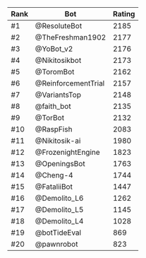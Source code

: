 Rank|Bot|Rating
---|---|---
#1|@ResoluteBot|2185
#2|@TheFreshman1902|2177
#3|@YoBot_v2|2176
#4|@Nikitosikbot|2173
#5|@ToromBot|2162
#6|@ReinforcementTrial|2157
#7|@VariantsTop|2148
#8|@faith_bot|2135
#9|@TorBot|2132
#10|@RaspFish|2083
#11|@Nikitosik-ai|1980
#12|@FrozenightEngine|1823
#13|@OpeningsBot|1763
#14|@Cheng-4|1744
#15|@FataliiBot|1447
#16|@Demolito_L6|1262
#17|@Demolito_L5|1145
#18|@Demolito_L4|1028
#19|@botTideEval|869
#20|@pawnrobot|823

